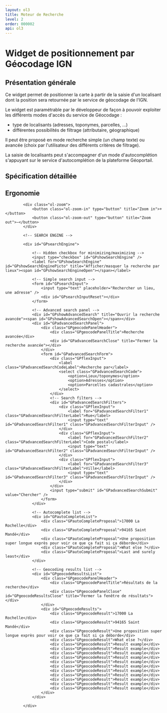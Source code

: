 ```yaml
---
layout: ol3
title: Moteur de Recherche
level: 2
order: 000002
api: ol3
---
```


# Widget de positionnement par Géocodage IGN

## Présentation générale

Ce widget permet de positionner la carte à partir de la saisie d'un localisant dont la position sera retournée par le service de géocodage de l'IGN.

Le widget est paramétrable par le développeur de façon à pouvoir exploiter les différents modes d'accès du service de Géocodage :

* type de localisants (adresses, toponymes, parcelles, ...)
* différentes possibilités de filtrage (attributaire, géographique)

Il peut être proposé en mode recherche simple (un champ texte) ou avancée (choix par l'utilisateur des différents critères de filtrage).

La saisie de localisants peut s'accompagner d'un mode d'autocomplétion s'appuyant sur le service d'autocomplétion de la plateforme Géoportail.

## Spécification détaillée

## Ergonomie
    
<div id="viewerDiv">
            
            <div class="ol-zoom">
                <button class="ol-zoom-in" type="button" title="Zoom in">+</button>
                <button class="ol-zoom-out" type="button" title="Zoom out">−</button>
            </div>
            
            <!-- SEARCH ENGINE -->
            
            <div id="GPsearchEngine">
                
                <!-- Hidden checkbox for minimizing/maximizing -->
                <input type="checkbox" id="GPshowSearchEngine" />
                <label for="GPshowSearchEngine" id="GPshowSearchEnginePicto" title="Afficher/masquer la recherche par lieux"><span id="GPshowSearchEngineOpen"></span></label>
                
                <!-- Simple search input -->
                <form id="GPsearchInput">
                    <input type="text" placeholder="Rechercher un lieu, une adresse" />
                    <div id="GPsearchInputReset"></div>
                </form>
                
                <!-- Advanced search panel -->
                <div id="GPshowAdvancedSearch" title="Ouvrir la recherche avancée"><span id="GPshowAdvancedSearchOpen"></span></div>
                <div id="GPadvancedSearchPanel">
                    <div class="GPgeocodePanelHeader">
                        <div class="GPgeocodePanelTitle">Recherche avancée</div>
                        <div id="GPadvancedSearchClose" title="Fermer la recherche avancée"></div>
                    </div>
                    <form id="GPadvancedSearchForm">
                        <div class="GPflexInput">
                            <label class="GPadvancedSearchCodeLabel">Recherche par</label>
                            <select class="GPadvancedSearchCode">
                                <option>Lieux/toponymes</option>
                                <option>Adresses</option>
                                <option>Parcelles cadastrales</option>
                            </select>
                        </div>
                        <!-- Search filters -->
                        <div id="GPadvancedSearchFilters">
                            <div class="GPflexInput">
                                <label for="GPadvancedSearchFilter1" class="GPadvancedSearchFilterLabel">Rue</label>
                                <input type="text" id="GPadvancedSearchFilter1" class="GPadvancedSearchFilterInput" />
                            </div>
                            <div class="GPflexInput">
                                <label for="GPadvancedSearchFilter2" class="GPadvancedSearchFilterLabel">Code postal</label>
                                <input type="text" id="GPadvancedSearchFilter2" class="GPadvancedSearchFilterInput" />
                            </div>
                            <div class="GPflexInput">
                                <label for="GPadvancedSearchFilter3" class="GPadvancedSearchFilterLabel">Ville</label>
                                <input type="text" id="GPadvancedSearchFilter3" class="GPadvancedSearchFilterInput" />
                            </div>
                        </div>
                        <input type="submit" id="GPadvancedSearchSubmit" value="Chercher" />
                    </form>
                </div>
                
                <!-- Autocomplete list -->
                <div id="GPautoCompleteList">
                    <div class="GPautoCompleteProposal">17000 La Rochelle</div>
                    <div class="GPautoCompleteProposal">94165 Saint Mandé</div>
                    <div class="GPautoCompleteProposal">Une proposition super longue exprès pour voir ce que ça fait si ça déborde</div>
                    <div class="GPautoCompleteProposal">What else ?</div>
                    <div class="GPautoCompleteProposal">Last and surely least</div>
                </div>
                
                <!-- Geocoding results list -->
                <div id="GPgeocodeResultsList">
                    <div class="GPgeocodePanelHeader">
                        <div class="GPgeocodePanelTitle">Résultats de la recherche</div>
                        <div class="GPgeocodePanelClose" id="GPgeocodeResultsClose" title="Fermer la fenêtre de résultats"></div>
                    </div>
                    <div id="GPgeocodeResults">
                        <div class="GPgeocodeResult">17000 La Rochelle</div>
                        <div class="GPgeocodeResult">94165 Saint Mandé</div>
                        <div class="GPgeocodeResult">Une proposition super longue exprès pour voir ce que ça fait si ça déborde</div>
                        <div class="GPgeocodeResult">What else ?</div>
                        <div class="GPgeocodeResult">Result example</div>
                        <div class="GPgeocodeResult">Result example</div>
                        <div class="GPgeocodeResult">Result example</div>
                        <div class="GPgeocodeResult">Result example</div>
                        <div class="GPgeocodeResult">Result example</div>
                        <div class="GPgeocodeResult">Result example</div>
                        <div class="GPgeocodeResult">Result example</div>
                        <div class="GPgeocodeResult">Result example</div>
                        <div class="GPgeocodeResult">Result example</div>
                        <div class="GPgeocodeResult">Result example</div>
                        <div class="GPgeocodeResult">Result example</div>
                    </div>
                </div>
                
            </div>
        
</div>
